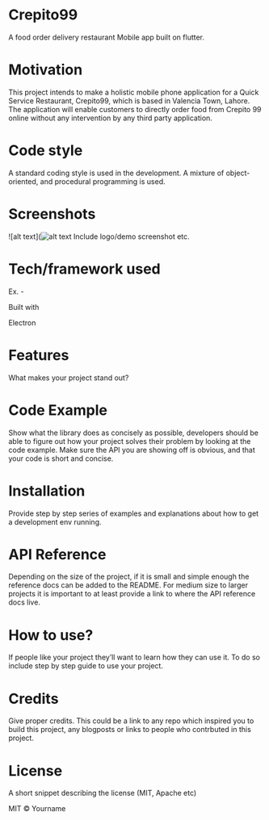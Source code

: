 # Crepito99

A food order delivery restaurant Mobile app built on flutter.

# Motivation

This project intends to make a holistic mobile phone application for a Quick Service Restaurant, Crepito99, which is based in Valencia Town, Lahore. The application will enable customers to directly order food from Crepito 99 online without any intervention by any third party application.

# Code style

A standard coding style is used in the development. A mixture of object-oriented, and procedural programming is used.

# Screenshots

![alt text](![alt text](https://github.com/mrsahibzada/Images-for-ReadME/blob/master/WhatsApp%20Image%202020-05-08%20at%207.26.42%20AM%20(1).jpeg)
Include logo/demo screenshot etc.

# Tech/framework used

Ex. -

Built with

Electron

# Features

What makes your project stand out?

# Code Example

Show what the library does as concisely as possible, developers should be able to figure out how your project solves their problem by looking at the code example. Make sure the API you are showing off is obvious, and that your code is short and concise.

# Installation

Provide step by step series of examples and explanations about how to get a development env running.

# API Reference

Depending on the size of the project, if it is small and simple enough the reference docs can be added to the README. For medium size to larger projects it is important to at least provide a link to where the API reference docs live.

# How to use?

If people like your project they’ll want to learn how they can use it. To do so include step by step guide to use your project.

# Credits

Give proper credits. This could be a link to any repo which inspired you to build this project, any blogposts or links to people who contrbuted in this project.

# License

A short snippet describing the license (MIT, Apache etc)

MIT © Yourname
